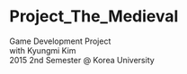 # Project_The_Medieval
Game Development Project  
    with Kyungmi Kim  
    2015 2nd Semester @ Korea University
